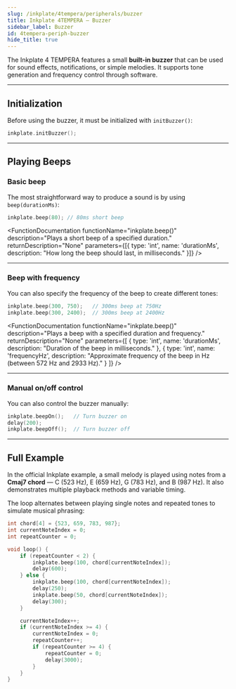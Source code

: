 ```yaml
---
slug: /inkplate/4tempera/peripherals/buzzer
title: Inkplate 4TEMPERA – Buzzer
sidebar_label: Buzzer
id: 4tempera-periph-buzzer
hide_title: true
---
```


<SectionTitle title="Buzzer" backgroundImage="/img/inkplate_2/hardware.png" />

The Inkplate 4 TEMPERA features a small **built-in buzzer** that can be used for sound effects, notifications, or simple melodies. It supports tone generation and frequency control through software.

---

## Initialization

Before using the buzzer, it must be initialized with `initBuzzer()`:

```cpp
inkplate.initBuzzer();
```

<FunctionDocumentation
  functionName="inkplate.initBuzzer()"
  description="Initializes the onboard buzzer hardware. Must be called before any beep functions."
  returnDescription="None"
/>

---

## Playing Beeps

### Basic beep

The most straightforward way to produce a sound is by using `beep(durationMs)`:

```cpp
inkplate.beep(80); // 80ms short beep
```

<FunctionDocumentation
  functionName="inkplate.beep()"
  description="Plays a short beep of a specified duration."
  returnDescription="None"
  parameters={[{ type: 'int', name: 'durationMs', description: "How long the beep should last, in milliseconds." }]}
/>

---

### Beep with frequency

You can also specify the frequency of the beep to create different tones:

```cpp
inkplate.beep(300, 750);   // 300ms beep at 750Hz
inkplate.beep(300, 2400);  // 300ms beep at 2400Hz
```

<FunctionDocumentation
  functionName="inkplate.beep()"
  description="Plays a beep with a specified duration and frequency."
  returnDescription="None"
  parameters={[
    { type: 'int', name: 'durationMs', description: "Duration of the beep in milliseconds." },
    { type: 'int', name: 'frequencyHz', description: "Approximate frequency of the beep in Hz (between 572 Hz and 2933 Hz)." }
  ]}
/>

---

### Manual on/off control

You can also control the buzzer manually:

```cpp
inkplate.beepOn();   // Turn buzzer on
delay(200);
inkplate.beepOff();  // Turn buzzer off
```

<FunctionDocumentation functionName="inkplate.beepOn()" description="Turns the buzzer on indefinitely." returnDescription="None" />
<FunctionDocumentation functionName="inkplate.beepOff()" description="Turns the buzzer off." returnDescription="None" />

---

## Full Example

In the official Inkplate example, a small melody is played using notes from a **Cmaj7 chord** — C (523 Hz), E (659 Hz), G (783 Hz), and B (987 Hz). It also demonstrates multiple playback methods and variable timing.

The loop alternates between playing single notes and repeated tones to simulate musical phrasing:

```cpp
int chord[4] = {523, 659, 783, 987};
int currentNoteIndex = 0;
int repeatCounter = 0;

void loop() {
    if (repeatCounter < 2) {
        inkplate.beep(100, chord[currentNoteIndex]);
        delay(600);
    } else {
        inkplate.beep(100, chord[currentNoteIndex]);
        delay(250);
        inkplate.beep(50, chord[currentNoteIndex]);
        delay(300);
    }

    currentNoteIndex++;
    if (currentNoteIndex >= 4) {
        currentNoteIndex = 0;
        repeatCounter++;
        if (repeatCounter >= 4) {
            repeatCounter = 0;
            delay(3000);
        }
    }
}
```

<QuickLink
  title="Inkplate4TEMPERA_Buzzer.ino"
  description="Complete example using basic and advanced buzzer control, including tones and melody."
  url="https://github.com/SolderedElectronics/Inkplate-Arduino-library/blob/master/examples/Inkplate4TEMPERA/Advanced/Sensors/Inkplate4TEMPERA_Buzzer/Inkplate4TEMPERA_Buzzer.ino"
/>